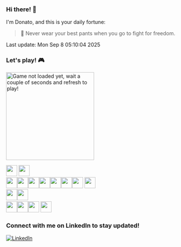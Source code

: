 ### Hi there! 👋

I'm Donato, and this is your daily fortune:

> 🥠 Never wear your best pants when you go to fight for freedom.

Last update: Mon Sep  8 05:10:04 2025

### Let's play! 🎮

<a href="#"><img src="https://gbaas-readme.fly.dev/state?" alt="Game not loaded yet, wait a couple of seconds and refresh to play!" width="240" height="240" /></a>
<br />

<a href="#"><img src="img/blank.png" width="30"/></a> <a
    href="https://gbaas-readme.fly.dev/buttons/up?callback=https://github.com/aurasphere"><img src="img/up.png" width="30" /></a>
<br><a href="https://gbaas-readme.fly.dev/buttons/left?callback=https://github.com/aurasphere"><img src="img/left.png"
        width="30" /></a><a href="#"><img src="img/blank.png" width="30" /></a><a
    href="https://gbaas-readme.fly.dev/buttons/right?callback=https://github.com/aurasphere"><img src="img/right.png"
        width="30" /></a><a href="#"><img src="img/blank.png" width="30" /></a><a href="#"><img src="img/blank.png" width="30" /></a><a href="#"><img
    src="img/blank.png" width="30" /></a><a href="https://gbaas-readme.fly.dev/buttons/B?callback=https://github.com/aurasphere"><img src="img/B.png" width="30" /></a> <a
    href="https://gbaas-readme.fly.dev/buttons/A?callback=https://github.com/aurasphere"><img src="img/A.png" width="30" /></a>
<br><a href="#"><img src="img/blank.png" width="30" /></a><a href="https://gbaas-readme.fly.dev/buttons/down?callback=https://github.com/aurasphere"><img src="img/down.png" width="30" /></a><a href="#">
<br><img src="img/blank.png" width="30" /></a><a href="#"><img src="img/blank.png" width="30" /></a><a
    href="https://gbaas-readme.fly.dev/buttons/select?callback=https://github.com/aurasphere"><img src="img/select.png"
        height="30" /></a> <a href="https://gbaas-readme.fly.dev/buttons/start?callback=https://github.com/aurasphere"><img
        src="img/start.png" height="30" /></a>

### Connect with me on LinkedIn to stay updated!

[![LinkedIn](https://img.shields.io/badge/LinkedIn-0077B5?style=for-the-badge&logo=linkedin&logoColor=white)](https://www.linkedin.com/in/donato-rimenti-764876132/)
